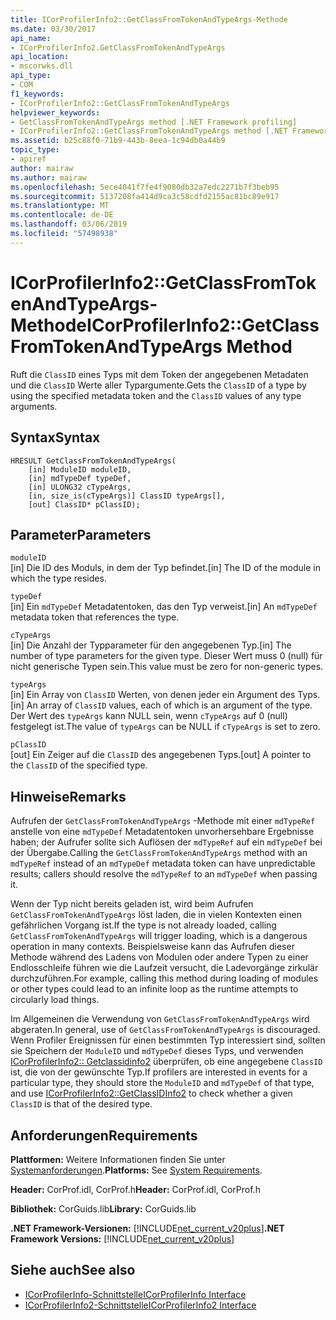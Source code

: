 ```yaml
---
title: ICorProfilerInfo2::GetClassFromTokenAndTypeArgs-Methode
ms.date: 03/30/2017
api_name:
- ICorProfilerInfo2.GetClassFromTokenAndTypeArgs
api_location:
- mscorwks.dll
api_type:
- COM
f1_keywords:
- ICorProfilerInfo2::GetClassFromTokenAndTypeArgs
helpviewer_keywords:
- GetClassFromTokenAndTypeArgs method [.NET Framework profiling]
- ICorProfilerInfo2::GetClassFromTokenAndTypeArgs method [.NET Framework profiling]
ms.assetid: b25c88f0-71b9-443b-8eea-1c94db0a44b9
topic_type:
- apiref
author: mairaw
ms.author: mairaw
ms.openlocfilehash: 5ece4041f7fe4f9080db32a7edc2271b7f3beb95
ms.sourcegitcommit: 5137208fa414d9ca3c58cdfd2155ac81bc89e917
ms.translationtype: MT
ms.contentlocale: de-DE
ms.lasthandoff: 03/06/2019
ms.locfileid: "57498938"
---
```

# <a name="icorprofilerinfo2getclassfromtokenandtypeargs-method"></a><span data-ttu-id="36da6-102">ICorProfilerInfo2::GetClassFromTokenAndTypeArgs-Methode</span><span class="sxs-lookup"><span data-stu-id="36da6-102">ICorProfilerInfo2::GetClassFromTokenAndTypeArgs Method</span></span>
<span data-ttu-id="36da6-103">Ruft die `ClassID` eines Typs mit dem Token der angegebenen Metadaten und die `ClassID` Werte aller Typargumente.</span><span class="sxs-lookup"><span data-stu-id="36da6-103">Gets the `ClassID` of a type by using the specified metadata token and the `ClassID` values of any type arguments.</span></span>  
  
## <a name="syntax"></a><span data-ttu-id="36da6-104">Syntax</span><span class="sxs-lookup"><span data-stu-id="36da6-104">Syntax</span></span>  
  
```  
HRESULT GetClassFromTokenAndTypeArgs(  
    [in] ModuleID moduleID,  
    [in] mdTypeDef typeDef,  
    [in] ULONG32 cTypeArgs,  
    [in, size_is(cTypeArgs)] ClassID typeArgs[],  
    [out] ClassID* pClassID);  
```  
  
## <a name="parameters"></a><span data-ttu-id="36da6-105">Parameter</span><span class="sxs-lookup"><span data-stu-id="36da6-105">Parameters</span></span>  
 `moduleID`  
 <span data-ttu-id="36da6-106">[in] Die ID des Moduls, in dem der Typ befindet.</span><span class="sxs-lookup"><span data-stu-id="36da6-106">[in] The ID of the module in which the type resides.</span></span>  
  
 `typeDef`  
 <span data-ttu-id="36da6-107">[in] Ein `mdTypeDef` Metadatentoken, das den Typ verweist.</span><span class="sxs-lookup"><span data-stu-id="36da6-107">[in] An `mdTypeDef` metadata token that references the type.</span></span>  
  
 `cTypeArgs`  
 <span data-ttu-id="36da6-108">[in] Die Anzahl der Typparameter für den angegebenen Typ.</span><span class="sxs-lookup"><span data-stu-id="36da6-108">[in] The number of type parameters for the given type.</span></span> <span data-ttu-id="36da6-109">Dieser Wert muss 0 (null) für nicht generische Typen sein.</span><span class="sxs-lookup"><span data-stu-id="36da6-109">This value must be zero for non-generic types.</span></span>  
  
 `typeArgs`  
 <span data-ttu-id="36da6-110">[in] Ein Array von `ClassID` Werten, von denen jeder ein Argument des Typs.</span><span class="sxs-lookup"><span data-stu-id="36da6-110">[in] An array of `ClassID` values, each of which is an argument of the type.</span></span> <span data-ttu-id="36da6-111">Der Wert des `typeArgs` kann NULL sein, wenn `cTypeArgs` auf 0 (null) festgelegt ist.</span><span class="sxs-lookup"><span data-stu-id="36da6-111">The value of `typeArgs` can be NULL if `cTypeArgs` is set to zero.</span></span>  
  
 `pClassID`  
 <span data-ttu-id="36da6-112">[out] Ein Zeiger auf die `ClassID` des angegebenen Typs.</span><span class="sxs-lookup"><span data-stu-id="36da6-112">[out] A pointer to the `ClassID` of the specified type.</span></span>  
  
## <a name="remarks"></a><span data-ttu-id="36da6-113">Hinweise</span><span class="sxs-lookup"><span data-stu-id="36da6-113">Remarks</span></span>  
 <span data-ttu-id="36da6-114">Aufrufen der `GetClassFromTokenAndTypeArgs` -Methode mit einer `mdTypeRef` anstelle von eine `mdTypeDef` Metadatentoken unvorhersehbare Ergebnisse haben; der Aufrufer sollte sich Auflösen der `mdTypeRef` auf ein `mdTypeDef` bei der Übergabe.</span><span class="sxs-lookup"><span data-stu-id="36da6-114">Calling the `GetClassFromTokenAndTypeArgs` method with an `mdTypeRef` instead of an `mdTypeDef` metadata token can have unpredictable results; callers should resolve the `mdTypeRef` to an `mdTypeDef` when passing it.</span></span>  
  
 <span data-ttu-id="36da6-115">Wenn der Typ nicht bereits geladen ist, wird beim Aufrufen `GetClassFromTokenAndTypeArgs` löst laden, die in vielen Kontexten einen gefährlichen Vorgang ist.</span><span class="sxs-lookup"><span data-stu-id="36da6-115">If the type is not already loaded, calling `GetClassFromTokenAndTypeArgs` will trigger loading, which is a dangerous operation in many contexts.</span></span> <span data-ttu-id="36da6-116">Beispielsweise kann das Aufrufen dieser Methode während des Ladens von Modulen oder andere Typen zu einer Endlosschleife führen wie die Laufzeit versucht, die Ladevorgänge zirkulär durchzuführen.</span><span class="sxs-lookup"><span data-stu-id="36da6-116">For example, calling this method during loading of modules or other types could lead to an infinite loop as the runtime attempts to circularly load things.</span></span>  
  
 <span data-ttu-id="36da6-117">Im Allgemeinen die Verwendung von `GetClassFromTokenAndTypeArgs` wird abgeraten.</span><span class="sxs-lookup"><span data-stu-id="36da6-117">In general, use of `GetClassFromTokenAndTypeArgs` is discouraged.</span></span> <span data-ttu-id="36da6-118">Wenn Profiler Ereignissen für einen bestimmten Typ interessiert sind, sollten sie Speichern der `ModuleID` und `mdTypeDef` dieses Typs, und verwenden [ICorProfilerInfo2:: Getclassidinfo2](../../../../docs/framework/unmanaged-api/profiling/icorprofilerinfo2-getclassidinfo2-method.md) überprüfen, ob eine angegebene `ClassID` ist, die von der gewünschte Typ.</span><span class="sxs-lookup"><span data-stu-id="36da6-118">If profilers are interested in events for a particular type, they should store the `ModuleID` and `mdTypeDef` of that type, and use [ICorProfilerInfo2::GetClassIDInfo2](../../../../docs/framework/unmanaged-api/profiling/icorprofilerinfo2-getclassidinfo2-method.md) to check whether a given `ClassID` is that of the desired type.</span></span>  
  
## <a name="requirements"></a><span data-ttu-id="36da6-119">Anforderungen</span><span class="sxs-lookup"><span data-stu-id="36da6-119">Requirements</span></span>  
 <span data-ttu-id="36da6-120">**Plattformen:** Weitere Informationen finden Sie unter [Systemanforderungen](../../../../docs/framework/get-started/system-requirements.md).</span><span class="sxs-lookup"><span data-stu-id="36da6-120">**Platforms:** See [System Requirements](../../../../docs/framework/get-started/system-requirements.md).</span></span>  
  
 <span data-ttu-id="36da6-121">**Header:** CorProf.idl, CorProf.h</span><span class="sxs-lookup"><span data-stu-id="36da6-121">**Header:** CorProf.idl, CorProf.h</span></span>  
  
 <span data-ttu-id="36da6-122">**Bibliothek:** CorGuids.lib</span><span class="sxs-lookup"><span data-stu-id="36da6-122">**Library:** CorGuids.lib</span></span>  
  
 <span data-ttu-id="36da6-123">**.NET Framework-Versionen:** [!INCLUDE[net_current_v20plus](../../../../includes/net-current-v20plus-md.md)]</span><span class="sxs-lookup"><span data-stu-id="36da6-123">**.NET Framework Versions:** [!INCLUDE[net_current_v20plus](../../../../includes/net-current-v20plus-md.md)]</span></span>  
  
## <a name="see-also"></a><span data-ttu-id="36da6-124">Siehe auch</span><span class="sxs-lookup"><span data-stu-id="36da6-124">See also</span></span>
- [<span data-ttu-id="36da6-125">ICorProfilerInfo-Schnittstelle</span><span class="sxs-lookup"><span data-stu-id="36da6-125">ICorProfilerInfo Interface</span></span>](../../../../docs/framework/unmanaged-api/profiling/icorprofilerinfo-interface.md)
- [<span data-ttu-id="36da6-126">ICorProfilerInfo2-Schnittstelle</span><span class="sxs-lookup"><span data-stu-id="36da6-126">ICorProfilerInfo2 Interface</span></span>](../../../../docs/framework/unmanaged-api/profiling/icorprofilerinfo2-interface.md)
